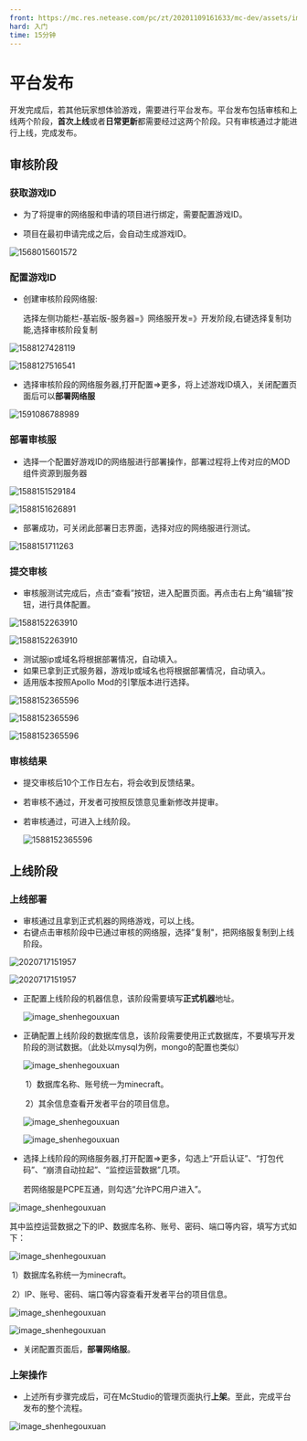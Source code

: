 ```yaml
---
front: https://mc.res.netease.com/pc/zt/20201109161633/mc-dev/assets/img/ptff_fbxy.c5d6825e.png
hard: 入门
time: 15分钟
---
```


# 平台发布

​		开发完成后，若其他玩家想体验游戏，需要进行平台发布。平台发布包括审核和上线两个阶段，**首次上线**或者**日常更新**都需要经过这两个阶段。只有审核通过才能进行上线，完成发布。

## 审核阶段

### 获取游戏ID

- 为了将提审的网络服和申请的项目进行绑定，需要配置游戏ID。

- 项目在最初申请完成之后，会自动生成游戏ID。

![1568015601572](./images/img_ts01.png)

### 配置游戏ID

- 创建审核阶段网络服:

  选择左侧功能栏-基岩版-服务器=》网络服开发=》开发阶段,右键选择复制功能,选择审核阶段复制

![1588127428119](./images/1588127428119.png)



![1588127516541](./images/1588127516541.png)





- 选择审核阶段的网络服务器,打开配置=>更多，将上述游戏ID填入，关闭配置页面后可以**部署网络服**

![1591086788989](./images/1591086788989.png)





### 部署审核服

- 选择一个配置好游戏ID的网络服进行部署操作，部署过程将上传对应的MOD组件资源到服务器

![1588151529184](./images/1588151529184.png)

![1588151626891](./images/1588151626891.png)

- 部署成功，可关闭此部署日志界面，选择对应的网络服进行测试。

![1588151711263](./images/1588151711263.png)





### 提交审核

- 审核服测试完成后，点击“查看”按钮，进入配置页面。再点击右上角“编辑”按钮，进行具体配置。

![1588152263910](./images/img_ts02.png)

![1588152263910](./images/img_ts03.png)

- 测试服ip或域名将根据部署情况，自动填入。
- 如果已拿到正式服务器，游戏Ip或域名也将根据部署情况，自动填入。
- 适用版本按照Apollo Mod的引擎版本进行选择。


![1588152365596](./images/img_ts04.png)

![1588152365596](./images/img_ts05.png)

![1588152365596](./images/img_ts06.png)

### 审核结果

- 提交审核后10个工作日左右，将会收到反馈结果。

- 若审核不通过，开发者可按照反馈意见重新修改并提审。

- 若审核通过，可进入上线阶段。

  ![1588152365596](./images/img_ts07.png)



## 上线阶段

### 上线部署

- 审核通过且拿到正式机器的网络游戏，可以上线。
- 右键点击审核阶段中已通过审核的网络服，选择”复制"，把网络服复制到上线阶段。

![2020717151957](./images/ptff_shfz.png)

![2020717151957](./images/ptff_shfz1.png)

- 正配置上线阶段的机器信息，该阶段需要填写**正式机器**地址。

  ![image_shenhegouxuan](./images/img_ts13.png)

- 正确配置上线阶段的数据库信息，该阶段需要使用正式数据库，不要填写开发阶段的测试数据。（此处以mysql为例，mongo的配置也类似）

  ![image_shenhegouxuan](./images/img_ts10.png)

  ​	1）数据库名称、账号统一为minecraft。

  ​	2）其余信息查看开发者平台的项目信息。

  ![image_shenhegouxuan](./images/img_ts09.png)

  ![image_shenhegouxuan](./images/img_ts11.png)

- 选择上线阶段的网络服务器,打开配置=>更多，勾选上“开启认证”、“打包代码”、“崩溃自动拉起”、“监控运营数据”几项。

  若网络服是PCPE互通，则勾选“允许PC用户进入”。

![image_shenhegouxuan](./images/ptff_xsbs.png)

​	其中监控运营数据之下的IP、数据库名称、账号、密码、端口等内容，填写方式如下：

![image_shenhegouxuan](./images/img_ts08.png)

​	1）数据库名称统一为minecraft。

​	2）IP、账号、密码、端口等内容查看开发者平台的项目信息。

![image_shenhegouxuan](./images/img_ts09.png)

![image_shenhegouxuan](./images/img_ts12.png)

- 关闭配置页面后，**部署网络服**。



### 上架操作

- 上述所有步骤完成后，可在McStudio的管理页面执行**上架**。至此，完成平台发布的整个流程。

![image_shenhegouxuan](./images/img_ts14.png)



